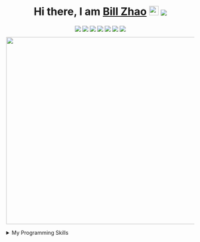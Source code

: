 <h1 align="center">Hi there, I am <a href="https://www.iambillzhao.com/" target="_blank">Bill Zhao</a> <img src="https://media.giphy.com/media/hvRJCLFzcasrR4ia7z/giphy.gif" width="25px"> <a href="https://www.iambillzhao.com/" target="blank"> <img align="center" src="https://img.shields.io/badge/Open_To_Work!-FFA500?style=for-the-badge&logo=rss&logoColor=white"></h1>
<p align="center">
  <a href="https://www.iambillzhao.com/" target="blank"><img align="center" src="https://img.shields.io/badge/Website-18BFFF?style=for-the-badge&logo=LibreOffice&logoColor=white"></a>
  <a href="https://www.iambillzhao.com/resume" target="blank"><img align="center" src="https://img.shields.io/badge/Resume-34A853?style=for-the-badge&logo=google-sheets&logoColor=white"></a>
  <a href="https://www.linkedin.com/in/iambillzhao/" target="blank"><img align="center" src="https://img.shields.io/badge/LinkedIn-0077B5?style=for-the-badge&logo=linkedin&logoColor=white"></a>
  <a href="https://scholar.google.com/citations?user=-ruLhVAAAAAJ" target="blank"><img align="center" src="https://img.shields.io/badge/Scholar-E37400?style=for-the-badge&logo=google&logoColor=white"></a>
<!--   <a href="https://www.github.com/iambillzhao/" target="blank"><img align="center" src="https://img.shields.io/badge/GitHub-100000?style=for-the-badge&logo=github&logoColor=white"></a> -->
  <a href="https://www.facebook.com/iambillzhao/" target="blank"><img align="center" src="https://img.shields.io/badge/Facebook-1877F2?style=for-the-badge&logo=facebook&logoColor=white"></a>
  <a href="https://www.instagram.com/iambillzhao/" target="blank"><img align="center" src="https://img.shields.io/badge/Instagram-E4405F?style=for-the-badge&logo=instagram&logoColor=white"></a>
  <a href="https://www.twitter.com/iambillzhao/" target="blank"><img align="center" src="https://img.shields.io/badge/Twitter-1DA1F2?style=for-the-badge&logo=twitter&logoColor=white"></a>
</p>
  
<p align="center">
  <img src="calm.gif" width="1000" height="500">
</p>

<details>
  <summary>My Programming Skills</summary>
    <p align="center">
      <a href="https://www.iambillzhao.com/" target="blank"><img align="center" src="https://img.shields.io/badge/Java-ED8B00?style=for-the-badge&logo=java&logoColor=white">
      <a href="https://www.iambillzhao.com/" target="blank"><img align="center" src="https://img.shields.io/badge/C%2B%2B-00599C?style=for-the-badge&logo=c%2B%2B&logoColor=white">
      <a href="https://www.iambillzhao.com/" target="blank"><img align="center" src="https://img.shields.io/badge/C-00599C?style=for-the-badge&logo=c&logoColor=white">
      <a href="https://www.iambillzhao.com/" target="blank"><img align="center" src="https://img.shields.io/badge/Python-3776AB?style=for-the-badge&logo=python&logoColor=white">
      <a href="https://www.iambillzhao.com/" target="blank"><img align="center" src="https://img.shields.io/badge/HTML-239120?style=for-the-badge&logo=html5&logoColor=white">
      <a href="https://www.iambillzhao.com/" target="blank"><img align="center" src="https://img.shields.io/badge/CSS-239120?&style=for-the-badge&logo=css3&logoColor=white">
      <a href="https://www.iambillzhao.com/" target="blank"><img align="center" src="https://img.shields.io/badge/PHP-777BB4?style=for-the-badge&logo=php&logoColor=white">
      <a href="https://www.iambillzhao.com/" target="blank"><img align="center" src="https://img.shields.io/badge/JavaScript-323330?style=for-the-badge&logo=javascript&logoColor=F7DF1E">
      <a href="https://www.iambillzhao.com/" target="blank"><img align="center" src="https://img.shields.io/badge/R-75AADB?style=for-the-badge&logo=RStudio&logoColor=white">
      <a href="https://www.iambillzhao.com/" target="blank"><img align="center" src="https://img.shields.io/badge/SQL-07405E?style=for-the-badge&logo=sqlite&logoColor=white">
      <a href="https://www.iambillzhao.com/" target="blank"><img align="center" src="https://img.shields.io/badge/Assembly-217346?style=for-the-badge&logo=motorola&logoColor=white">
    </p>
    <img align="left" src="https://github-readme-stats.vercel.app/api?username=iambillzhao&show_icons=true&hide_border=true&hide_title=true&count_private=true" />
    <img align="left" src="https://github-readme-stats.vercel.app/api/top-langs/?username=iambillzhao&hide_border=true&layout=compact&hide_title=true" />
</details>
